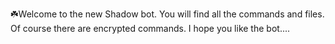 ☘️Welcome to the new Shadow bot. You will find all the commands and files. Of course there are encrypted commands. I hope you like the bot....
